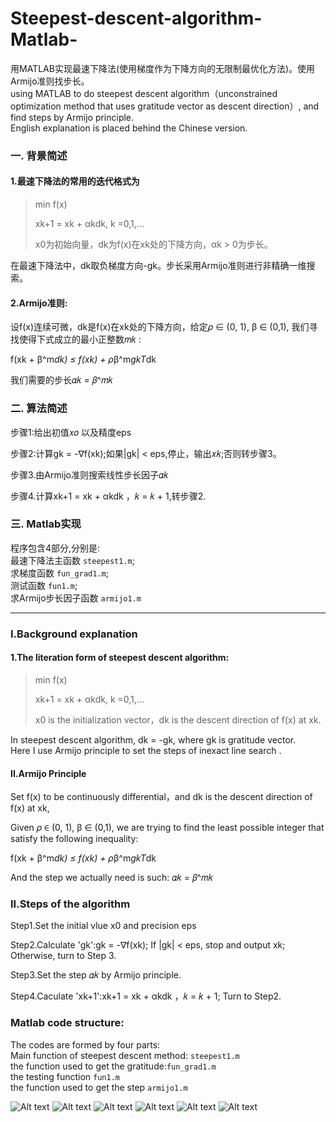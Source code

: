 # Steepest-descent-algorithm-Matlab-

用MATLAB实现最速下降法(使用梯度作为下降方向的无限制最优化方法)。使用Armijo准则找步长。<br>
using MATLAB to do steepest descent algorithm（unconstrained optimization method that uses gratitude vector as descent direction）, and find steps by Armijo principle.<br>
English explanation is placed behind the Chinese version.<br>
 

### 一. 背景简述

#### 1.最速下降法的常用的迭代格式为  

>min f(x) <br> 
>
>xk+1 = xk + αkdk, k =0,1,...  <br>
>
>x0为初始向量，dk为f(x)在xk处的下降方向，αk > 0为步长。<br>

在最速下降法中，dk取负梯度方向-gk。步长采用Armijo准则进行非精确一维搜索。<br>  

#### 2.Armijo准则:  

设f(x)连续可微，dk是f(x)在xk处的下降方向，给定𝜌 ∈ (0, 1), β ∈ (0,1), 我们寻找使得下式成立的最小正整数𝑚𝑘 :  <br>

f(xk + β^m*dk) ≤ f(xk) + ρ*β^m*gkT*dk  <br>

我们需要的步长𝛼𝑘 = 𝛽^𝑚𝑘   <br>


### 二. 算法简述  

步骤1:给出初值𝑥𝑜 以及精度eps  

步骤2:计算gk = -∇f(xk);如果|gk| < eps,停止，输出𝑥𝑘;否则转步骤3。 

步骤3.由Armijo准则搜索线性步长因子𝛼𝑘  

步骤4.计算xk+1 = xk + αkdk ，𝑘 = 𝑘 + 1,转步骤2.  


### 三. Matlab实现  

程序包含4部分,分别是:<br>
最速下降法主函数  `steepest1.m`; <br>
求梯度函数 `fun_grad1.m`; <br>
测试函数 `fun1.m`; <br>
求Armijo步长因子函数 `armijo1.m`<br>

----------------------------

### I.Background explanation

#### 1.The literation form of steepest descent algorithm:<br>

>min f(x)
>
>xk+1 = xk + αkdk, k =0,1,...
>
>x0 is the initialization vector，dk is the descent direction of f(x) at xk.<br>

In steepest descent algorithm, dk = -gk, where gk is gratitude vector. <br>
Here I use Armijo principle to set the steps of inexact line search .<br>

#### II.Armijo Principle

Set f(x) to be continuously differential，and dk is the descent direction of f(x) at xk,<br>

Given 𝜌 ∈ (0, 1), β ∈ (0,1), we are trying to find the least possible integer that satisfy the following inequality:<br>

f(xk + β^m*dk) ≤ f(xk) + ρ*β^m*gkT*dk <br>

And the step we actually need is such: 𝛼𝑘 = 𝛽^𝑚𝑘   <br>

### II.Steps of the algorithm<br>

Step1.Set the initial vlue x0 and precision eps<br>

Step2.Calculate 'gk':gk = -∇f(xk); If |gk| < eps, stop and output xk; Otherwise, turn to Step 3.

Step3.Set the step 𝛼𝑘 by Armijo principle.

Step4.Caculate 'xk+1':xk+1 = xk + αkdk ，𝑘 = 𝑘 + 1; Turn to Step2.

### Matlab code structure:

The codes are formed by four parts:<br>
Main function of steepest descent method: `steepest1.m` <br>
the function used to get the gratitude:`fun_grad1.m` <br>
the testing function `fun1.m` <br>
the function used to get the step `armijo1.m` <br>

![Alt text](https://github.com/liferjane/Steepest-descent-algorithm-Matlab-/blob/master/Screenshots/1.png) 
![Alt text](https://github.com/liferjane/Steepest-descent-algorithm-Matlab-/blob/master/Screenshots/2.png)
![Alt text](https://github.com/liferjane/Steepest-descent-algorithm-Matlab-/blob/master/Screenshots/3.png) 
![Alt text](https://github.com/liferjane/Steepest-descent-algorithm-Matlab-/blob/master/Screenshots/4.png) 
![Alt text](https://github.com/liferjane/Steepest-descent-algorithm-Matlab-/blob/master/Screenshots/5.png)
![Alt text](https://github.com/liferjane/Steepest-descent-algorithm-Matlab-/blob/master/Screenshots/6.png)



